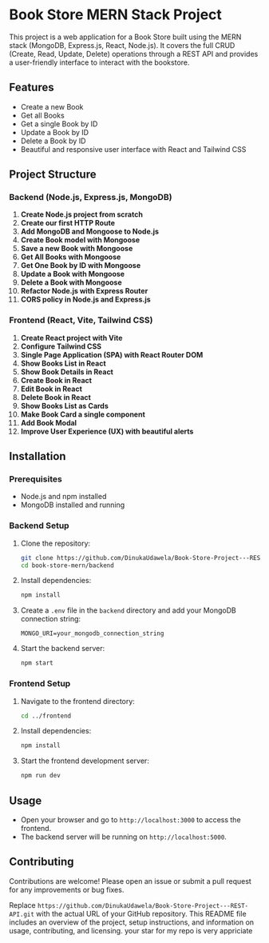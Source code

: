 
# Book Store MERN Stack Project

This project is a web application for a Book Store built using the MERN stack (MongoDB, Express.js, React, Node.js). It covers the full CRUD (Create, Read, Update, Delete) operations through a REST API and provides a user-friendly interface to interact with the bookstore.

## Features

- Create a new Book
- Get all Books
- Get a single Book by ID
- Update a Book by ID
- Delete a Book by ID
- Beautiful and responsive user interface with React and Tailwind CSS

## Project Structure

### Backend (Node.js, Express.js, MongoDB)

1. **Create Node.js project from scratch**
2. **Create our first HTTP Route**
3. **Add MongoDB and Mongoose to Node.js**
4. **Create Book model with Mongoose**
5. **Save a new Book with Mongoose**
6. **Get All Books with Mongoose**
7. **Get One Book by ID with Mongoose**
8. **Update a Book with Mongoose**
9. **Delete a Book with Mongoose**
10. **Refactor Node.js with Express Router**
11. **CORS policy in Node.js and Express.js**

### Frontend (React, Vite, Tailwind CSS)

1. **Create React project with Vite**
2. **Configure Tailwind CSS**
3. **Single Page Application (SPA) with React Router DOM**
4. **Show Books List in React**
5. **Show Book Details in React**
6. **Create Book in React**
7. **Edit Book in React**
8. **Delete Book in React**
9. **Show Books List as Cards**
10. **Make Book Card a single component**
11. **Add Book Modal**
12. **Improve User Experience (UX) with beautiful alerts**

## Installation

### Prerequisites

- Node.js and npm installed
- MongoDB installed and running

### Backend Setup

1. Clone the repository:
   ```sh
   git clone https://github.com/DinukaUdawela/Book-Store-Project---REST-API.git
   cd book-store-mern/backend
   ```

2. Install dependencies:
   ```sh
   npm install
   ```

3. Create a `.env` file in the `backend` directory and add your MongoDB connection string:
   ```env
   MONGO_URI=your_mongodb_connection_string
   ```

4. Start the backend server:
   ```sh
   npm start
   ```

### Frontend Setup

1. Navigate to the frontend directory:
   ```sh
   cd ../frontend
   ```

2. Install dependencies:
   ```sh
   npm install
   ```

3. Start the frontend development server:
   ```sh
   npm run dev
   ```

## Usage

- Open your browser and go to `http://localhost:3000` to access the frontend.
- The backend server will be running on `http://localhost:5000`.

## Contributing

Contributions are welcome! Please open an issue or submit a pull request for any improvements or bug fixes.



Replace `https://github.com/DinukaUdawela/Book-Store-Project---REST-API.git` with the actual URL of your GitHub repository. This README file includes an overview of the project, setup instructions, and information on usage, contributing, and licensing.
your star for my repo is very appriciate